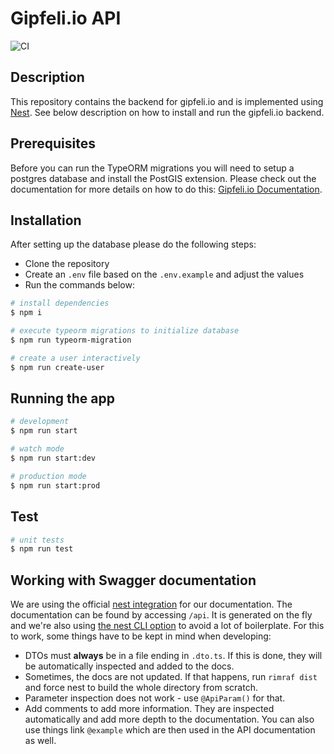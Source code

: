 # Gipfeli.io API

![CI](https://github.com/gipfeli-io/gipfeli-api/actions/workflows/deployment.yml/badge.svg?branch=stage)

## Description

This repository contains the backend for gipfeli.io and is implemented using [Nest](https://github.com/nestjs/nest). See
below description on how to install and run the gipfeli.io backend.

## Prerequisites

Before you can run the TypeORM migrations you will need to setup a postgres database and install the PostGIS extension.
Please check out the documentation for more details on how to do
this: [Gipfeli.io Documentation](https://docs.gipfeli.io/docs/setup#backend).

## Installation

After setting up the database please do the following steps:

- Clone the repository
- Create an `.env` file based on the `.env.example` and adjust the values
- Run the commands below:

```bash
# install dependencies
$ npm i 

# execute typeorm migrations to initialize database
$ npm run typeorm-migration

# create a user interactively
$ npm run create-user
```

## Running the app

```bash
# development
$ npm run start

# watch mode
$ npm run start:dev

# production mode
$ npm run start:prod
```

## Test

```bash
# unit tests
$ npm run test
```

## Working with Swagger documentation

We are using the official [nest integration](https://docs.nestjs.com/openapi/introduction) for our documentation. The
documentation can be found by accessing `/api`. It is generated on the fly and we're also
using [the nest CLI option](https://docs.nestjs.com/openapi/cli-plugin) to avoid a lot of boilerplate. For this to work,
some things have to be kept in mind when developing:

* DTOs must **always** be in a file ending in `.dto.ts`. If this is done, they will be automatically inspected and added
  to the docs.
* Sometimes, the docs are not updated. If that happens, run `rimraf dist` and force nest to build the whole directory
  from scratch.
* Parameter inspection does not work - use `@ApiParam()` for that.
* Add comments to add more information. They are inspected automatically and add more depth to the documentation. You
  can also use things link `@example` which are then used in the API documentation as well.